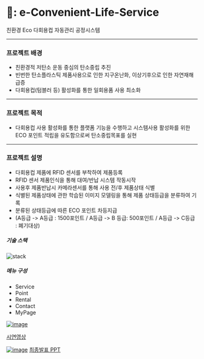 # 🥛: e-Convenient-Life-Service
친환경 Eco 다회용컵 자동관리 공정시스템

---
### 프로젝트 배경
- 친환경적 저탄소 운동 중심의 탄소중립 추진
- 빈번한 탄소플라스틱 제품사용으로 인한 지구온난화, 이상기후으로 인한 자연재해 급증
- 다회용컵(텀블러 등) 활성화를 통한 일회용품 사용 최소화

---
### 프로젝트 목적
- 다회용컵 사용 활성화를 통한 플랫폼 기능을 수행하고 시스템사용 활성화를 위한 ECO 포인트 적립을 유도함으로써 탄소중립목표를 실현
  
---
### 프로젝트 설명
- 다회용컵 제품에 RFID 센서를 부착하여 제품등록
- RFID 센서 제품인식을 통해 대여/반납 시스템 작동시작
- 사용후 제품반납시 카메라센서를 통해 사용 전/후 제품상태 식별
- 식별된 제품상태에 관한 학습된 이미지 모델링을 통해 제품 상태등급을 분류하여 기록 
- 분류된 상태등급에 따른 ECO 포인트 차등지급
- (A등급 -> A등급 : 1500포인트 / A등급 -> B 등급: 500포인트 / A등급 -> C등급 : 폐기대상)

##### 기술 스택
![stack](https://github.com/kwanyeong/e-convient-Life-Service/assets/124857002/cb92c3a0-6dde-4fdc-b8b1-2421b5f2b745)


##### 메뉴 구성
- Service
- Point
- Rental
- Contact
- MyPage

[![image](https://github.com/kwanyeong/e-convient-Life-Service/assets/124857002/aa97e6ec-8ffd-4399-99f4-dfe53f35585d)](https://www.youtube.com/watch?v=y84rJoFc4vo)

[시연영상](https://www.youtube.com/watch?v=y84rJoFc4vo)


[![image](https://github.com/kwanyeong/e-convient-Life-Service/assets/124857002/e2080355-d78b-4bd3-9b17-21cfd5a2adad)](https://github.com/kwanyeong/e-convient-Life-Service/assets/124857002/e2080355-d78b-4bd3-9b17-21cfd5a2adad)
[최종발표 PPT](https://github.com/kwanyeong/e-convient-Life-Service/files/13269935/ECO._.pptx)

